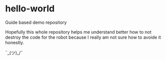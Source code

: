 # hello-world
Guide based demo repository

Hopefully this whole repository helps me understand better how to not destroy 
the code for the robot because I really am not sure how to avoide it honestly.

¯\_(ツ)_/¯
